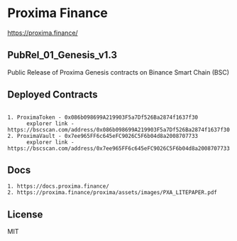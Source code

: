 # Proxima Finance
https://proxima.finance/

## PubRel_01_Genesis_v1.3
Public Release of Proxima Genesis contracts on Binance Smart Chain (BSC)

## Deployed Contracts 
```

1. ProximaToken - 0x086b098699A219903F5a7Df526Ba2874f1637f30
      explorer link - https://bscscan.com/address/0x086b098699A219903F5a7Df526Ba2874f1637f30
2. ProximaVault - 0x7ee965FF6c645eFC9026C5F6b04d8a2008707733
      explorer link - https://bscscan.com/address/0x7ee965FF6c645eFC9026C5F6b04d8a2008707733

```
## Docs
```
1. https://docs.proxima.finance/
2. https://proxima.finance/proxima/assets/images/PXA_LITEPAPER.pdf
```

## License
MIT


